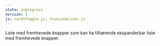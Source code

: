 ```yaml
---
state: inprogress
version: 1
js: cardsToggle.js, truncateLines.js
---
```

Liste med fremhevede knapper som kan ha tilhørende ekspanderbar liste med fremhevede knapper.
